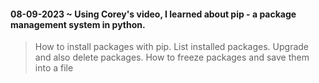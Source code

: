 #### 08-09-2023 ~ Using Corey's video, I learned about pip - a package management system in python.
 > How to install packages with pip.
 > List installed packages.
 > Upgrade and also delete packages.
 > How to freeze packages and save them into a file
